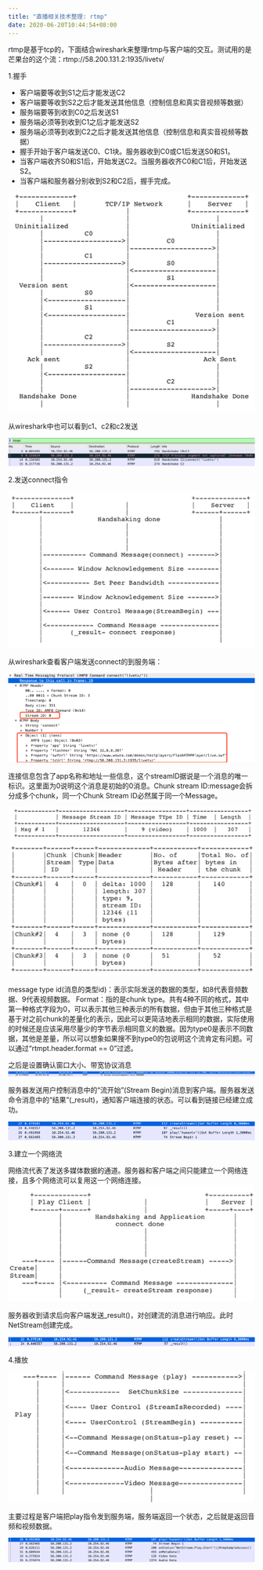 ```yaml
---
title: "直播相关技术整理: rtmp"
date: 2020-06-20T10:44:54+08:00
---
```


rtmp是基于tcp的，下面结合wireshark来整理rtmp与客户端的交互。测试用的是芒果台的这个流：rtmp://58.200.131.2:1935/livetv/

1.握手
* 客户端要等收到S1之后才能发送C2
* 客户端要等收到S2之后才能发送其他信息（控制信息和真实音视频等数据）
* 服务端要等到收到C0之后发送S1
* 服务端必须等到收到C1之后才能发送S2
* 服务端必须等到收到C2之后才能发送其他信息（控制信息和真实音视频等数据）
* 握手开始于客户端发送C0、C1块。服务器收到C0或C1后发送S0和S1。
* 当客户端收齐S0和S1后，开始发送C2。当服务器收齐C0和C1后，开始发送S2。
* 当客户端和服务器分别收到S2和C2后，握手完成。

![1](WX20200701-173208.png)

从wireshark中也可以看到c1、c2和c2发送

![1](WX20200701-173913.png)

2.发送connect指令

![1](WX20200701-175328.png)

从wireshark查看客户端发送connect的到服务端：

![1](WX20200701-175245.png)

连接信息包含了app名称和地址一些信息，这个streamID据说是一个消息的唯一标识。这里面为0说明这个消息是初始的0消息。Chunk stream ID:message会拆分成多个chunk，同一个Chunk Stream ID必然属于同一个Message。

![1](WX20200701-175721.png)
![1](WX20200701-180600.png)

message type id(消息的类型id)：表示实际发送的数据的类型，如8代表音频数据、9代表视频数据。
Format：指的是chunk type。共有4种不同的格式，其中第一种格式字段为0，可以表示其他三种表示的所有数据，但由于其他三种格式是基于对之前chunk的差量化的表示，因此可以更简洁地表示相同的数据，实际使用的时候还是应该采用尽量少的字节表示相同意义的数据。因为type0是表示不同数据，其他是差量，所以可以想象如果搜不到type0的包说明这个流肯定有问题。可以通过“rtmpt.header.format == 0”过滤。

之后是设置确认窗口大小、带宽协议消息
![1](WX20200701-181259.png)

服务器发送用户控制消息中的“流开始”(Stream Begin)消息到客户端。服务器发送命令消息中的“结果”(_result)，通知客户端连接的状态。可以看到链接已经建立成功。

![1](WX20200701-181605.png)

3.建立一个网络流

网络流代表了发送多媒体数据的通道。服务器和客户端之间只能建立一个网络连接，且多个网络流可以复用这一个网络连接。
![1](WX20200701-190310.png)

服务器收到请求后向客户端发送_result()，对创建流的消息进行响应。此时NetStream创建完成。

![1](WX20200701-190434.png)

4.播放

![1](WX20200701-190628.png)

主要过程是客户端把play指令发到服务端，服务端返回一个状态，之后就是返回音频和视频数据。

![1](WX20200701-190726.png)